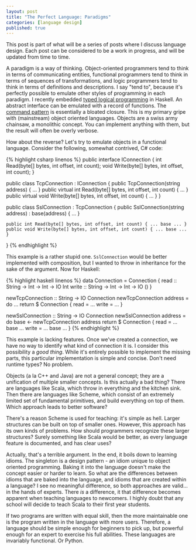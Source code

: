 ```yaml
---
layout: post
title: "The Perfect Language: Paradigms"
categories: [language design]
published: true
---
```


This post is part of what will be a series of posts where I discuss language
design. Each post can be considered to be a work in progress, and will be
updated from time to time.

A paradigm is a way of thinking. Object-oriented programmers tend to think in
terms of communicating entities, functional programmers tend to think in terms
of sequences of transformations, and logic programmers tend to think in terms of
definitions and descriptions. I say "tend to", because it's perfectly possible
to emulate other styles of programming in each paradigm. I recently embedded
[typed logical programming][tlogic] in Haskell. An abstract interface can be
emulated with a record of functions. The [command pattern][command] is
essentially a bloated closure. This is my primary gripe with (mainstream) object
oriented languages. Objects are a swiss army chainsaw, a monolithic concept. You
can implement anything with them, but the result will often be overly verbose.

How about the reverse? Let's try to emulate objects in a functional language.
Consider the following, somewhat contrived, C# code:

{% highlight csharp linenos %}
public interface IConnection {
    int Read(byte[] bytes, int offset, int count);
    void Write(byte[] bytes, int offset, int count);
}

public class TcpConnection : IConnection {
    public TcpConnection(string address) { ... }
    public virtual int Read(byte[] bytes, int offset, int count) { ... }
    public virtual void Write(byte[] bytes, int offset, int count) { ... }
}

public class SslConnection : TcpConnection {
    public SslConnection(string address)
        : base(address) {
        ...
    }

    public int Read(byte[] bytes, int offset, int count) { ... base ... }
    public void Write(byte[] bytes, int offset, int count) { ... base ... }
}
{% endhighlight %}

This example is a rather stupid one. `SslConnection` would be better implemented
with composition, but I wanted to throw in inheritance for the sake of the
argument. Now for Haskell:

{% highlight haskell linenos %}
data Connection = Connection {
    read :: String -> Int -> Int -> IO Int
    write :: String -> Int -> Int -> IO ()
}

newTcpConnection :: String -> IO Connection
newTcpConnection address = do
    ...
    return $ Connection {
        read = ...
        write = ...
    }

newSslConnection :: String -> IO Connection
newSslConnection address = do
    base <- newTcpConnection address
    return $ Connection {
        read = ... base ...
        write = ... base ...
    }
{% endhighlight %}

This example is lacking features. Once we've created a connection, we have no
way to identify what kind of connection it is. I consider this possibility a
_good thing_. While it's entirely possible to implement the missing parts, this
particular implementation is simple and concise. Don't need runtime types? No
problem.

Objects (a la C++ and Java) are not a general concept; they are a unification of
multiple smaller concepts. Is this actually a bad thing? There are languages
like Scala, which throw in everything and the kitchen sink. Then there are
languages like Scheme, which consist of an extremely limited set of fundamental
primitives, and build everything on top of them. Which approach leads to better
software?

There's a reason Scheme is used for teaching: it's simple as hell. Larger
structures can be built on top of smaller ones. However, this approach has its
own kinds of problems. How should programmers recognize these larger structures?
Surely something like Scala would be better, as every language feature is
documented, and has clear uses?

Actually, that's a terrible argument. In the end, it boils down to learning
idioms. The singleton is a design pattern - an idiom unique to object oriented
programming. Baking it into the language doesn't make the concept easier or
harder to learn. So what are the differences between idioms that are baked into
the language, and idioms that are created within a language? I see no meaningful
difference, so both approaches are valid... in the hands of experts. There _is_
a difference, it that difference becomes apparent when teaching languages to
newcomers. I highly doubt that any school will decide to teach Scala to their
first year students.

If two programs are written with equal skill, then the more maintainable one is
the program written in the language with more users. Therefore, a language
should be simple enough for beginners to pick up, but powerful enough for an
expert to exercise his full abilities. These languages are invariably
functional. Or Python.

[tlogic]: https://github.com/YellPika/tlogic
[command]: http://en.wikipedia.org/wiki/Command_pattern
[aa]: http://en.wikipedia.org/wiki/Associative_array
